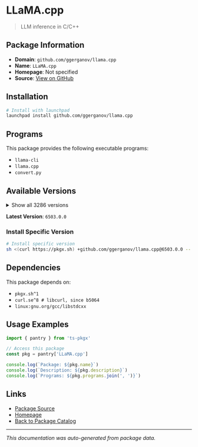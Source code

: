 # LLaMA.cpp

> LLM inference in C/C++

## Package Information

- **Domain**: `github.com/ggerganov/llama.cpp`
- **Name**: `LLaMA.cpp`
- **Homepage**: Not specified
- **Source**: [View on GitHub](https://github.com/pkgxdev/pantry/tree/main/projects/github.com/ggerganov/llama.cpp/package.yml)

## Installation

```bash
# Install with launchpad
launchpad install github.com/ggerganov/llama.cpp
```

## Programs

This package provides the following executable programs:

- `llama-cli`
- `llama.cpp`
- `convert.py`

## Available Versions

<details>
<summary>Show all 3286 versions</summary>

- `6503.0.0`, `6502.0.0`, `6501.0.0`, `6500.0.0`, `6499.0.0`
- `6498.0.0`, `6497.0.0`, `6496.0.0`, `6494.0.0`, `6493.0.0`
- `6492.0.0`, `6491.0.0`, `6490.0.0`, `6488.0.0`, `6484.0.0`
- `6483.0.0`, `6482.0.0`, `6480.0.0`, `6479.0.0`, `6478.0.0`
- `6477.0.0`, `6476.0.0`, `6475.0.0`, `6474.0.0`, `6473.0.0`
- `6471.0.0`, `6470.0.0`, `6469.0.0`, `6451.0.0`, `6447.0.0`
- `6445.0.0`, `6444.0.0`, `6443.0.0`, `6442.0.0`, `6441.0.0`
- `6440.0.0`, `6436.0.0`, `6435.0.0`, `6434.0.0`, `6432.0.0`
- `6431.0.0`, `6430.0.0`, `6429.0.0`, `6428.0.0`, `6427.0.0`
- `6424.0.0`, `6423.0.0`, `6421.0.0`, `6419.0.0`, `6418.0.0`
- `6416.0.0`, `6415.0.0`, `6414.0.0`, `6412.0.0`, `6409.0.0`
- `6408.0.0`, `6407.0.0`, `6406.0.0`, `6405.0.0`, `6404.0.0`
- `6403.0.0`, `6402.0.0`, `6401.0.0`, `6399.0.0`, `6397.0.0`
- `6396.0.0`, `6394.0.0`, `6393.0.0`, `6392.0.0`, `6391.0.0`
- `6390.0.0`, `6389.0.0`, `6387.0.0`, `6386.0.0`, `6384.0.0`
- `6383.0.0`, `6382.0.0`, `6381.0.0`, `6380.0.0`, `6379.0.0`
- `6377.0.0`, `6376.0.0`, `6374.0.0`, `6373.0.0`, `6372.0.0`
- `6371.0.0`, `6370.0.0`, `6368.0.0`, `6367.0.0`, `6365.0.0`
- `6364.0.0`, `6362.0.0`, `6361.0.0`, `6360.0.0`, `6358.0.0`
- `6357.0.0`, `6356.0.0`, `6355.0.0`, `6354.0.0`, `6353.0.0`
- `6352.0.0`, `6351.0.0`, `6350.0.0`, `6349.0.0`, `6348.0.0`
- `6347.0.0`, `6346.0.0`, `6344.0.0`, `6343.0.0`, `6341.0.0`
- `6340.0.0`, `6337.0.0`, `6335.0.0`, `6334.0.0`, `6332.0.0`
- `6331.0.0`, `6330.0.0`, `6329.0.0`, `6328.0.0`, `6327.0.0`
- `6325.0.0`, `6324.0.0`, `6323.0.0`, `6322.0.0`, `6318.0.0`
- `6317.0.0`, `6316.0.0`, `6315.0.0`, `6314.0.0`, `6313.0.0`
- `6312.0.0`, `6311.0.0`, `6310.0.0`, `6309.0.0`, `6307.0.0`
- `6305.0.0`, `6303.0.0`, `6301.0.0`, `6300.0.0`, `6299.0.0`
- `6298.0.0`, `6297.0.0`, `6295.0.0`, `6294.0.0`, `6293.0.0`
- `6292.0.0`, `6291.0.0`, `6290.0.0`, `6289.0.0`, `6287.0.0`
- `6286.0.0`, `6285.0.0`, `6284.0.0`, `6283.0.0`, `6282.0.0`
- `6280.0.0`, `6279.0.0`, `6278.0.0`, `6277.0.0`, `6276.0.0`
- `6275.0.0`, `6274.0.0`, `6273.0.0`, `6272.0.0`, `6271.0.0`
- `6269.0.0`, `6267.0.0`, `6265.0.0`, `6264.0.0`, `6262.0.0`
- `6261.0.0`, `6258.0.0`, `6257.0.0`, `6255.0.0`, `6254.0.0`
- `6251.0.0`, `6250.0.0`, `6249.0.0`, `6248.0.0`, `6247.0.0`
- `6246.0.0`, `6245.0.0`, `6244.0.0`, `6243.0.0`, `6242.0.0`
- `6241.0.0`, `6240.0.0`, `6239.0.0`, `6238.0.0`, `6237.0.0`
- `6236.0.0`, `6235.0.0`, `6229.0.0`, `6228.0.0`, `6225.0.0`
- `6218.0.0`, `6215.0.0`, `6214.0.0`, `6213.0.0`, `6210.0.0`
- `6209.0.0`, `6208.0.0`, `6207.0.0`, `6205.0.0`, `6204.0.0`
- `6202.0.0`, `6201.0.0`, `6199.0.0`, `6195.0.0`, `6193.0.0`
- `6191.0.0`, `6190.0.0`, `6189.0.0`, `6188.0.0`, `6187.0.0`
- `6185.0.0`, `6184.0.0`, `6183.0.0`, `6182.0.0`, `6181.0.0`
- `6180.0.0`, `6179.0.0`, `6178.0.0`, `6177.0.0`, `6176.0.0`
- `6175.0.0`, `6174.0.0`, `6173.0.0`, `6153.0.0`, `6152.0.0`
- `6150.0.0`, `6149.0.0`, `6148.0.0`, `6144.0.0`, `6143.0.0`
- `6141.0.0`, `6140.0.0`, `6139.0.0`, `6138.0.0`, `6137.0.0`
- `6136.0.0`, `6135.0.0`, `6134.0.0`, `6132.0.0`, `6131.0.0`
- `6129.0.0`, `6128.0.0`, `6124.0.0`, `6123.0.0`, `6122.0.0`
- `6121.0.0`, `6119.0.0`, `6118.0.0`, `6117.0.0`, `6116.0.0`
- `6115.0.0`, `6114.0.0`, `6113.0.0`, `6111.0.0`, `6109.0.0`
- `6106.0.0`, `6105.0.0`, `6104.0.0`, `6103.0.0`, `6102.0.0`
- `6101.0.0`, `6100.0.0`, `6099.0.0`, `6098.0.0`, `6097.0.0`
- `6096.0.0`, `6095.0.0`, `6093.0.0`, `6092.0.0`, `6090.0.0`
- `6089.0.0`, `6088.0.0`, `6087.0.0`, `6085.0.0`, `6084.0.0`
- `6083.0.0`, `6082.0.0`, `6081.0.0`, `6080.0.0`, `6079.0.0`
- `6078.0.0`, `6076.0.0`, `6075.0.0`, `6074.0.0`, `6073.0.0`
- `6070.0.0`, `6067.0.0`, `6066.0.0`, `6065.0.0`, `6064.0.0`
- `6063.0.0`, `6062.0.0`, `6061.0.0`, `6060.0.0`, `6059.0.0`
- `6058.0.0`, `6057.0.0`, `6056.0.0`, `6055.0.0`, `6054.0.0`
- `6052.0.0`, `6051.0.0`, `6050.0.0`, `6049.0.0`, `6048.0.0`
- `6047.0.0`, `6045.0.0`, `6044.0.0`, `6043.0.0`, `6042.0.0`
- `6041.0.0`, `6040.0.0`, `6039.0.0`, `6038.0.0`, `6037.0.0`
- `6036.0.0`, `6035.0.0`, `6032.0.0`, `6031.0.0`, `6030.0.0`
- `6029.0.0`, `6027.0.0`, `6026.0.0`, `6025.0.0`, `6024.0.0`
- `6023.0.0`, `6022.0.0`, `6020.0.0`, `6018.0.0`, `6017.0.0`
- `6016.0.0`, `6015.0.0`, `6014.0.0`, `6013.0.0`, `6012.0.0`
- `6011.0.0`, `6002.0.0`, `6001.0.0`, `6000.0.0`, `5999.0.0`
- `5998.0.0`, `5997.0.0`, `5996.0.0`, `5995.0.0`, `5994.0.0`
- `5993.0.0`, `5992.0.0`, `5990.0.0`, `5989.0.0`, `5988.0.0`
- `5987.0.0`, `5986.0.0`, `5985.0.0`, `5984.0.0`, `5981.0.0`
- `5980.0.0`, `5979.0.0`, `5978.0.0`, `5976.0.0`, `5975.0.0`
- `5973.0.0`, `5972.0.0`, `5970.0.0`, `5968.0.0`, `5967.0.0`
- `5966.0.0`, `5965.0.0`, `5963.0.0`, `5962.0.0`, `5961.0.0`
- `5960.0.0`, `5959.0.0`, `5958.0.0`, `5957.0.0`, `5956.0.0`
- `5954.0.0`, `5953.0.0`, `5952.0.0`, `5950.0.0`, `5949.0.0`
- `5943.0.0`, `5942.0.0`, `5941.0.0`, `5940.0.0`, `5937.0.0`
- `5936.0.0`, `5935.0.0`, `5934.0.0`, `5933.0.0`, `5932.0.0`
- `5930.0.0`, `5929.0.0`, `5928.0.0`, `5927.0.0`, `5924.0.0`
- `5923.0.0`, `5922.0.0`, `5921.0.0`, `5920.0.0`, `5919.0.0`
- `5916.0.0`, `5914.0.0`, `5913.0.0`, `5912.0.0`, `5911.0.0`
- `5910.0.0`, `5909.0.0`, `5908.0.0`, `5904.0.0`, `5902.0.0`
- `5901.0.0`, `5900.0.0`, `5899.0.0`, `5898.0.0`, `5897.0.0`
- `5896.0.0`, `5895.0.0`, `5894.0.0`, `5893.0.0`, `5892.0.0`
- `5891.0.0`, `5890.0.0`, `5889.0.0`, `5888.0.0`, `5887.0.0`
- `5886.0.0`, `5884.0.0`, `5882.0.0`, `5880.0.0`, `5876.0.0`
- `5875.0.0`, `5874.0.0`, `5873.0.0`, `5872.0.0`, `5870.0.0`
- `5869.0.0`, `5868.0.0`, `5867.0.0`, `5866.0.0`, `5865.0.0`
- `5864.0.0`, `5863.0.0`, `5862.0.0`, `5861.0.0`, `5860.0.0`
- `5859.0.0`, `5858.0.0`, `5857.0.0`, `5856.0.0`, `5855.0.0`
- `5854.0.0`, `5853.0.0`, `5852.0.0`, `5851.0.0`, `5849.0.0`
- `5848.0.0`, `5847.0.0`, `5846.0.0`, `5845.0.0`, `5844.0.0`
- `5843.0.0`, `5841.0.0`, `5840.0.0`, `5839.0.0`, `5838.0.0`
- `5837.0.0`, `5836.0.0`, `5835.0.0`, `5834.0.0`, `5833.0.0`
- `5832.0.0`, `5831.0.0`, `5830.0.0`, `5829.0.0`, `5828.0.0`
- `5827.0.0`, `5826.0.0`, `5825.0.0`, `5824.0.0`, `5823.0.0`
- `5822.0.0`, `5821.0.0`, `5820.0.0`, `5819.0.0`, `5817.0.0`
- `5816.0.0`, `5815.0.0`, `5814.0.0`, `5812.0.0`, `5811.0.0`
- `5809.0.0`, `5808.0.0`, `5804.0.0`, `5803.0.0`, `5802.0.0`
- `5801.0.0`, `5798.0.0`, `5797.0.0`, `5795.0.0`, `5794.0.0`
- `5793.0.0`, `5792.0.0`, `5788.0.0`, `5787.0.0`, `5785.0.0`
- `5784.0.0`, `5783.0.0`, `5782.0.0`, `5780.0.0`, `5778.0.0`
- `5777.0.0`, `5775.0.0`, `5774.0.0`, `5773.0.0`, `5772.0.0`
- `5771.0.0`, `5770.0.0`, `5769.0.0`, `5760.0.0`, `5759.0.0`
- `5757.0.0`, `5756.0.0`, `5755.0.0`, `5754.0.0`, `5753.0.0`
- `5752.0.0`, `5751.0.0`, `5749.0.0`, `5747.0.0`, `5745.0.0`
- `5744.0.0`, `5743.0.0`, `5742.0.0`, `5740.0.0`, `5738.0.0`
- `5737.0.0`, `5736.0.0`, `5735.0.0`, `5734.0.0`, `5733.0.0`
- `5731.0.0`, `5729.0.0`, `5728.0.0`, `5726.0.0`, `5723.0.0`
- `5722.0.0`, `5721.0.0`, `5720.0.0`, `5719.0.0`, `5718.0.0`
- `5717.0.0`, `5716.0.0`, `5715.0.0`, `5714.0.0`, `5713.0.0`
- `5712.0.0`, `5711.0.0`, `5709.0.0`, `5708.0.0`, `5707.0.0`
- `5706.0.0`, `5704.0.0`, `5703.0.0`, `5702.0.0`, `5701.0.0`
- `5699.0.0`, `5698.0.0`, `5697.0.0`, `5696.0.0`, `5695.0.0`
- `5693.0.0`, `5689.0.0`, `5688.0.0`, `5687.0.0`, `5686.0.0`
- `5685.0.0`, `5684.0.0`, `5683.0.0`, `5682.0.0`, `5681.0.0`
- `5679.0.0`, `5676.0.0`, `5675.0.0`, `5674.0.0`, `5673.0.0`
- `5672.0.0`, `5671.0.0`, `5670.0.0`, `5669.0.0`, `5668.0.0`
- `5667.0.0`, `5666.0.0`, `5664.0.0`, `5662.0.0`, `5659.0.0`
- `5657.0.0`, `5655.0.0`, `5654.0.0`, `5653.0.0`, `5652.0.0`
- `5651.0.0`, `5650.0.0`, `5649.0.0`, `5648.0.0`, `5646.0.0`
- `5645.0.0`, `5644.0.0`, `5642.0.0`, `5641.0.0`, `5640.0.0`
- `5639.0.0`, `5638.0.0`, `5637.0.0`, `5636.0.0`, `5634.0.0`
- `5633.0.0`, `5632.0.0`, `5631.0.0`, `5630.0.0`, `5629.0.0`
- `5627.0.0`, `5625.0.0`, `5624.0.0`, `5622.0.0`, `5621.0.0`
- `5620.0.0`, `5618.0.0`, `5617.0.0`, `5615.0.0`, `5614.0.0`
- `5613.0.0`, `5612.0.0`, `5610.0.0`, `5609.0.0`, `5608.0.0`
- `5606.0.0`, `5604.0.0`, `5603.0.0`, `5602.0.0`, `5601.0.0`
- `5600.0.0`, `5598.0.0`, `5596.0.0`, `5595.0.0`, `5593.0.0`
- `5592.0.0`, `5591.0.0`, `5590.0.0`, `5589.0.0`, `5588.0.0`
- `5587.0.0`, `5586.0.0`, `5585.0.0`, `5584.0.0`, `5581.0.0`
- `5580.0.0`, `5578.0.0`, `5577.0.0`, `5576.0.0`, `5575.0.0`
- `5574.0.0`, `5573.0.0`, `5572.0.0`, `5571.0.0`, `5569.0.0`
- `5568.0.0`, `5560.0.0`, `5559.0.0`, `5558.0.0`, `5556.0.0`
- `5555.0.0`, `5554.0.0`, `5552.0.0`, `5551.0.0`, `5548.0.0`
- `5547.0.0`, `5546.0.0`, `5545.0.0`, `5544.0.0`, `5543.0.0`
- `5541.0.0`, `5540.0.0`, `5539.0.0`, `5538.0.0`, `5537.0.0`
- `5535.0.0`, `5534.0.0`, `5533.0.0`, `5532.0.0`, `5530.0.0`
- `5529.0.0`, `5526.0.0`, `5524.0.0`, `5522.0.0`, `5519.0.0`
- `5517.0.0`, `5516.0.0`, `5515.0.0`, `5514.0.0`, `5513.0.0`
- `5512.0.0`, `5510.0.0`, `5509.0.0`, `5508.0.0`, `5506.0.0`
- `5505.0.0`, `5504.0.0`, `5503.0.0`, `5502.0.0`, `5501.0.0`
- `5499.0.0`, `5498.0.0`, `5497.0.0`, `5495.0.0`, `5494.0.0`
- `5493.0.0`, `5492.0.0`, `5490.0.0`, `5489.0.0`, `5488.0.0`
- `5486.0.0`, `5484.0.0`, `5483.0.0`, `5481.0.0`, `5480.0.0`
- `5479.0.0`, `5478.0.0`, `5477.0.0`, `5476.0.0`, `5475.0.0`
- `5474.0.0`, `5473.0.0`, `5472.0.0`, `5471.0.0`, `5468.0.0`
- `5466.0.0`, `5465.0.0`, `5464.0.0`, `5463.0.0`, `5462.0.0`
- `5461.0.0`, `5460.0.0`, `5459.0.0`, `5458.0.0`, `5456.0.0`
- `5454.0.0`, `5453.0.0`, `5452.0.0`, `5451.0.0`, `5450.0.0`
- `5449.0.0`, `5448.0.0`, `5446.0.0`, `5444.0.0`, `5443.0.0`
- `5442.0.0`, `5441.0.0`, `5440.0.0`, `5439.0.0`, `5438.0.0`
- `5437.0.0`, `5436.0.0`, `5435.0.0`, `5434.0.0`, `5432.0.0`
- `5431.0.0`, `5430.0.0`, `5429.0.0`, `5427.0.0`, `5426.0.0`
- `5425.0.0`, `5423.0.0`, `5422.0.0`, `5421.0.0`, `5417.0.0`
- `5415.0.0`, `5414.0.0`, `5412.0.0`, `5411.0.0`, `5410.0.0`
- `5409.0.0`, `5406.0.0`, `5405.0.0`, `5404.0.0`, `5402.0.0`
- `5401.0.0`, `5400.0.0`, `5395.0.0`, `5394.0.0`, `5392.0.0`
- `5391.0.0`, `5390.0.0`, `5388.0.0`, `5387.0.0`, `5385.0.0`
- `5384.0.0`, `5382.0.0`, `5381.0.0`, `5380.0.0`, `5379.0.0`
- `5378.0.0`, `5377.0.0`, `5372.0.0`, `5371.0.0`, `5370.0.0`
- `5368.0.0`, `5367.0.0`, `5366.0.0`, `5365.0.0`, `5363.0.0`
- `5361.0.0`, `5360.0.0`, `5359.0.0`, `5358.0.0`, `5357.0.0`
- `5356.0.0`, `5355.0.0`, `5354.0.0`, `5353.0.0`, `5352.0.0`
- `5351.0.0`, `5350.0.0`, `5349.0.0`, `5347.0.0`, `5346.0.0`
- `5345.0.0`, `5344.0.0`, `5342.0.0`, `5341.0.0`, `5340.0.0`
- `5338.0.0`, `5336.0.0`, `5335.0.0`, `5334.0.0`, `5333.0.0`
- `5332.0.0`, `5331.0.0`, `5330.0.0`, `5329.0.0`, `5328.0.0`
- `5327.0.0`, `5326.0.0`, `5325.0.0`, `5324.0.0`, `5323.0.0`
- `5322.0.0`, `5321.0.0`, `5320.0.0`, `5318.0.0`, `5317.0.0`
- `5313.0.0`, `5311.0.0`, `5310.0.0`, `5309.0.0`, `5308.0.0`
- `5306.0.0`, `5303.0.0`, `5302.0.0`, `5301.0.0`, `5300.0.0`
- `5299.0.0`, `5298.0.0`, `5297.0.0`, `5296.0.0`, `5295.0.0`
- `5293.0.0`, `5292.0.0`, `5289.0.0`, `5287.0.0`, `5286.0.0`
- `5284.0.0`, `5283.0.0`, `5281.0.0`, `5280.0.0`, `5279.0.0`
- `5278.0.0`, `5277.0.0`, `5276.0.0`, `5275.0.0`, `5274.0.0`
- `5273.0.0`, `5272.0.0`, `5271.0.0`, `5270.0.0`, `5269.0.0`
- `5267.0.0`, `5266.0.0`, `5265.0.0`, `5261.0.0`, `5260.0.0`
- `5259.0.0`, `5258.0.0`, `5257.0.0`, `5255.0.0`, `5254.0.0`
- `5253.0.0`, `5252.0.0`, `5250.0.0`, `5249.0.0`, `5248.0.0`
- `5246.0.0`, `5243.0.0`, `5242.0.0`, `5241.0.0`, `5239.0.0`
- `5237.0.0`, `5236.0.0`, `5235.0.0`, `5233.0.0`, `5232.0.0`
- `5231.0.0`, `5230.0.0`, `5228.0.0`, `5226.0.0`, `5225.0.0`
- `5223.0.0`, `5222.0.0`, `5221.0.0`, `5220.0.0`, `5219.0.0`
- `5218.0.0`, `5217.0.0`, `5216.0.0`, `5215.0.0`, `5214.0.0`
- `5213.0.0`, `5212.0.0`, `5211.0.0`, `5210.0.0`, `5209.0.0`
- `5208.0.0`, `5207.0.0`, `5205.0.0`, `5204.0.0`, `5202.0.0`
- `5201.0.0`, `5200.0.0`, `5199.0.0`, `5198.0.0`, `5197.0.0`
- `5196.0.0`, `5195.0.0`, `5194.0.0`, `5193.0.0`, `5192.0.0`
- `5191.0.0`, `5190.0.0`, `5189.0.0`, `5188.0.0`, `5187.0.0`
- `5186.0.0`, `5185.0.0`, `5184.0.0`, `5181.0.0`, `5180.0.0`
- `5178.0.0`, `5177.0.0`, `5176.0.0`, `5175.0.0`, `5174.0.0`
- `5173.0.0`, `5171.0.0`, `5170.0.0`, `5169.0.0`, `5166.0.0`
- `5165.0.0`, `5164.0.0`, `5163.0.0`, `5162.0.0`, `5161.0.0`
- `5160.0.0`, `5159.0.0`, `5158.0.0`, `5156.0.0`, `5155.0.0`
- `5153.0.0`, `5152.0.0`, `5151.0.0`, `5150.0.0`, `5149.0.0`
- `5148.0.0`, `5147.0.0`, `5146.0.0`, `5145.0.0`, `5144.0.0`
- `5143.0.0`, `5142.0.0`, `5141.0.0`, `5140.0.0`, `5138.0.0`
- `5137.0.0`, `5136.0.0`, `5135.0.0`, `5134.0.0`, `5133.0.0`
- `5132.0.0`, `5131.0.0`, `5129.0.0`, `5127.0.0`, `5126.0.0`
- `5125.0.0`, `5124.0.0`, `5123.0.0`, `5122.0.0`, `5121.0.0`
- `5120.0.0`, `5119.0.0`, `5118.0.0`, `5117.0.0`, `5116.0.0`
- `5115.0.0`, `5114.0.0`, `5113.0.0`, `5108.0.0`, `5107.0.0`
- `5106.0.0`, `5099.0.0`, `5097.0.0`, `5096.0.0`, `5094.0.0`
- `5093.0.0`, `5092.0.0`, `5089.0.0`, `5086.0.0`, `5085.0.0`
- `5084.0.0`, `5083.0.0`, `5082.0.0`, `5081.0.0`, `5080.0.0`
- `5079.0.0`, `5078.0.0`, `5076.0.0`, `5074.0.0`, `5073.0.0`
- `5072.0.0`, `5071.0.0`, `5066.0.0`, `5064.0.0`, `5062.0.0`
- `5061.0.0`, `5060.0.0`, `5059.0.0`, `5058.0.0`, `5057.0.0`
- `5056.0.0`, `5055.0.0`, `5054.0.0`, `5053.0.0`, `5052.0.0`
- `5050.0.0`, `5049.0.0`, `5046.0.0`, `5045.0.0`, `5043.0.0`
- `5041.0.0`, `5039.0.0`, `5038.0.0`, `5037.0.0`, `5036.0.0`
- `5035.0.0`, `5034.0.0`, `5033.0.0`, `5032.0.0`, `5031.0.0`
- `5030.0.0`, `5029.0.0`, `5028.0.0`, `5026.0.0`, `5025.0.0`
- `5022.0.0`, `5021.0.0`, `5019.0.0`, `5018.0.0`, `5017.0.0`
- `5016.0.0`, `5015.0.0`, `5013.0.0`, `5012.0.0`, `5010.0.0`
- `5009.0.0`, `5006.0.0`, `5005.0.0`, `5004.0.0`, `5003.0.0`
- `5002.0.0`, `5001.0.0`, `4999.0.0`, `4998.0.0`, `4997.0.0`
- `4992.0.0`, `4991.0.0`, `4990.0.0`, `4988.0.0`, `4987.0.0`
- `4986.0.0`, `4985.0.0`, `4984.0.0`, `4982.0.0`, `4981.0.0`
- `4980.0.0`, `4978.0.0`, `4977.0.0`, `4976.0.0`, `4974.0.0`
- `4972.0.0`, `4970.0.0`, `4969.0.0`, `4967.0.0`, `4966.0.0`
- `4964.0.0`, `4963.0.0`, `4961.0.0`, `4958.0.0`, `4957.0.0`
- `4956.0.0`, `4953.0.0`, `4951.0.0`, `4948.0.0`, `4947.0.0`
- `4945.0.0`, `4944.0.0`, `4942.0.0`, `4940.0.0`, `4939.0.0`
- `4938.0.0`, `4937.0.0`, `4936.0.0`, `4935.0.0`, `4934.0.0`
- `4933.0.0`, `4932.0.0`, `4930.0.0`, `4929.0.0`, `4927.0.0`
- `4926.0.0`, `4925.0.0`, `4924.0.0`, `4923.0.0`, `4921.0.0`
- `4920.0.0`, `4919.0.0`, `4916.0.0`, `4915.0.0`, `4914.0.0`
- `4913.0.0`, `4912.0.0`, `4911.0.0`, `4910.0.0`, `4909.0.0`
- `4908.0.0`, `4907.0.0`, `4905.0.0`, `4903.0.0`, `4902.0.0`
- `4901.0.0`, `4900.0.0`, `4899.0.0`, `4898.0.0`, `4897.0.0`
- `4896.0.0`, `4895.0.0`, `4893.0.0`, `4892.0.0`, `4891.0.0`
- `4889.0.0`, `4888.0.0`, `4886.0.0`, `4885.0.0`, `4884.0.0`
- `4882.0.0`, `4880.0.0`, `4879.0.0`, `4877.0.0`, `4876.0.0`
- `4875.0.0`, `4874.0.0`, `4873.0.0`, `4872.0.0`, `4871.0.0`
- `4870.0.0`, `4869.0.0`, `4868.0.0`, `4867.0.0`, `4865.0.0`
- `4864.0.0`, `4863.0.0`, `4861.0.0`, `4860.0.0`, `4859.0.0`
- `4856.0.0`, `4855.0.0`, `4854.0.0`, `4853.0.0`, `4851.0.0`
- `4849.0.0`, `4848.0.0`, `4847.0.0`, `4846.0.0`, `4837.0.0`
- `4836.0.0`, `4835.0.0`, `4834.0.0`, `4833.0.0`, `4832.0.0`
- `4831.0.0`, `4830.0.0`, `4829.0.0`, `4827.0.0`, `4826.0.0`
- `4824.0.0`, `4823.0.0`, `4821.0.0`, `4820.0.0`, `4819.0.0`
- `4818.0.0`, `4806.0.0`, `4805.0.0`, `4804.0.0`, `4803.0.0`
- `4801.0.0`, `4800.0.0`, `4799.0.0`, `4798.0.0`, `4797.0.0`
- `4796.0.0`, `4793.0.0`, `4792.0.0`, `4790.0.0`, `4789.0.0`
- `4788.0.0`, `4786.0.0`, `4785.0.0`, `4784.0.0`, `4783.0.0`
- `4778.0.0`, `4777.0.0`, `4776.0.0`, `4775.0.0`, `4774.0.0`
- `4773.0.0`, `4771.0.0`, `4770.0.0`, `4769.0.0`, `4768.0.0`
- `4767.0.0`, `4765.0.0`, `4764.0.0`, `4763.0.0`, `4762.0.0`
- `4761.0.0`, `4760.0.0`, `4759.0.0`, `4756.0.0`, `4755.0.0`
- `4754.0.0`, `4753.0.0`, `4751.0.0`, `4749.0.0`, `4747.0.0`
- `4746.0.0`, `4745.0.0`, `4743.0.0`, `4742.0.0`, `4739.0.0`
- `4738.0.0`, `4735.0.0`, `4734.0.0`, `4733.0.0`, `4732.0.0`
- `4731.0.0`, `4730.0.0`, `4728.0.0`, `4727.0.0`, `4724.0.0`
- `4722.0.0`, `4721.0.0`, `4720.0.0`, `4719.0.0`, `4718.0.0`
- `4717.0.0`, `4716.0.0`, `4714.0.0`, `4713.0.0`, `4712.0.0`
- `4710.0.0`, `4708.0.0`, `4707.0.0`, `4706.0.0`, `4705.0.0`
- `4704.0.0`, `4702.0.0`, `4699.0.0`, `4698.0.0`, `4696.0.0`
- `4695.0.0`, `4694.0.0`, `4692.0.0`, `4689.0.0`, `4688.0.0`
- `4686.0.0`, `4683.0.0`, `4682.0.0`, `4681.0.0`, `4679.0.0`
- `4678.0.0`, `4677.0.0`, `4676.0.0`, `4675.0.0`, `4671.0.0`
- `4667.0.0`, `4666.0.0`, `4663.0.0`, `4662.0.0`, `4661.0.0`
- `4660.0.0`, `4659.0.0`, `4658.0.0`, `4657.0.0`, `4651.0.0`
- `4649.0.0`, `4648.0.0`, `4647.0.0`, `4646.0.0`, `4644.0.0`
- `4643.0.0`, `4642.0.0`, `4641.0.0`, `4640.0.0`, `4639.0.0`
- `4637.0.0`, `4636.0.0`, `4634.0.0`, `4633.0.0`, `4631.0.0`
- `4628.0.0`, `4623.0.0`, `4621.0.0`, `4620.0.0`, `4619.0.0`
- `4618.0.0`, `4617.0.0`, `4616.0.0`, `4615.0.0`, `4614.0.0`
- `4613.0.0`, `4611.0.0`, `4610.0.0`, `4609.0.0`, `4608.0.0`
- `4607.0.0`, `4606.0.0`, `4605.0.0`, `4604.0.0`, `4603.0.0`
- `4601.0.0`, `4600.0.0`, `4599.0.0`, `4598.0.0`, `4595.0.0`
- `4594.0.0`, `4589.0.0`, `4588.0.0`, `4586.0.0`, `4585.0.0`
- `4583.0.0`, `4581.0.0`, `4580.0.0`, `4576.0.0`, `4575.0.0`
- `4574.0.0`, `4572.0.0`, `4570.0.0`, `4569.0.0`, `4568.0.0`
- `4567.0.0`, `4566.0.0`, `4565.0.0`, `4564.0.0`, `4562.0.0`
- `4560.0.0`, `4559.0.0`, `4557.0.0`, `4552.0.0`, `4550.0.0`
- `4549.0.0`, `4548.0.0`, `4547.0.0`, `4546.0.0`, `4545.0.0`
- `4543.0.0`, `4542.0.0`, `4539.0.0`, `4538.0.0`, `4537.0.0`
- `4536.0.0`, `4535.0.0`, `4534.0.0`, `4533.0.0`, `4532.0.0`
- `4529.0.0`, `4528.0.0`, `4527.0.0`, `4526.0.0`, `4525.0.0`
- `4524.0.0`, `4523.0.0`, `4522.0.0`, `4521.0.0`, `4520.0.0`
- `4519.0.0`, `4518.0.0`, `4516.0.0`, `4514.0.0`, `4513.0.0`
- `4512.0.0`, `4510.0.0`, `4509.0.0`, `4508.0.0`, `4506.0.0`
- `4504.0.0`, `4503.0.0`, `4502.0.0`, `4501.0.0`, `4500.0.0`
- `4499.0.0`, `4497.0.0`, `4493.0.0`, `4491.0.0`, `4488.0.0`
- `4487.0.0`, `4485.0.0`, `4481.0.0`, `4475.0.0`, `4474.0.0`
- `4468.0.0`, `4467.0.0`, `4466.0.0`, `4465.0.0`, `4464.0.0`
- `4458.0.0`, `4457.0.0`, `4456.0.0`, `4453.0.0`, `4451.0.0`
- `4450.0.0`, `4447.0.0`, `4446.0.0`, `4445.0.0`, `4443.0.0`
- `4440.0.0`, `4439.0.0`, `4438.0.0`, `4437.0.0`, `4435.0.0`
- `4434.0.0`, `4433.0.0`, `4432.0.0`, `4431.0.0`, `4430.0.0`
- `4428.0.0`, `4426.0.0`, `4425.0.0`, `4424.0.0`, `4423.0.0`
- `4422.0.0`, `4421.0.0`, `4420.0.0`, `4419.0.0`, `4418.0.0`
- `4416.0.0`, `4415.0.0`, `4414.0.0`, `4411.0.0`, `4409.0.0`
- `4406.0.0`, `4404.0.0`, `4403.0.0`, `4402.0.0`, `4400.0.0`
- `4399.0.0`, `4398.0.0`, `4397.0.0`, `4396.0.0`, `4394.0.0`
- `4393.0.0`, `4392.0.0`, `4391.0.0`, `4390.0.0`, `4389.0.0`
- `4388.0.0`, `4387.0.0`, `4386.0.0`, `4385.0.0`, `4384.0.0`
- `4383.0.0`, `4382.0.0`, `4381.0.0`, `4380.0.0`, `4379.0.0`
- `4378.0.0`, `4376.0.0`, `4375.0.0`, `4372.0.0`, `4371.0.0`
- `4369.0.0`, `4368.0.0`, `4367.0.0`, `4366.0.0`, `4365.0.0`
- `4363.0.0`, `4362.0.0`, `4361.0.0`, `4360.0.0`, `4359.0.0`
- `4358.0.0`, `4357.0.0`, `4354.0.0`, `4353.0.0`, `4351.0.0`
- `4350.0.0`, `4349.0.0`, `4348.0.0`, `4343.0.0`, `4342.0.0`
- `4341.0.0`, `4338.0.0`, `4337.0.0`, `4333.0.0`, `4331.0.0`
- `4329.0.0`, `4327.0.0`, `4326.0.0`, `4325.0.0`, `4324.0.0`
- `4321.0.0`, `4320.0.0`, `4319.0.0`, `4318.0.0`, `4317.0.0`
- `4315.0.0`, `4314.0.0`, `4312.0.0`, `4311.0.0`, `4304.0.0`
- `4302.0.0`, `4301.0.0`, `4300.0.0`, `4299.0.0`, `4298.0.0`
- `4297.0.0`, `4296.0.0`, `4295.0.0`, `4293.0.0`, `4292.0.0`
- `4291.0.0`, `4290.0.0`, `4288.0.0`, `4287.0.0`, `4285.0.0`
- `4284.0.0`, `4283.0.0`, `4282.0.0`, `4281.0.0`, `4280.0.0`
- `4279.0.0`, `4276.0.0`, `4273.0.0`, `4272.0.0`, `4271.0.0`
- `4267.0.0`, `4266.0.0`, `4265.0.0`, `4262.0.0`, `4261.0.0`
- `4260.0.0`, `4258.0.0`, `4256.0.0`, `4255.0.0`, `4254.0.0`
- `4253.0.0`, `4248.0.0`, `4246.0.0`, `4243.0.0`, `4242.0.0`
- `4240.0.0`, `4239.0.0`, `4234.0.0`, `4233.0.0`, `4231.0.0`
- `4230.0.0`, `4227.0.0`, `4226.0.0`, `4224.0.0`, `4222.0.0`
- `4221.0.0`, `4220.0.0`, `4219.0.0`, `4218.0.0`, `4217.0.0`
- `4216.0.0`, `4215.0.0`, `4214.0.0`, `4212.0.0`, `4210.0.0`
- `4209.0.0`, `4208.0.0`, `4206.0.0`, `4204.0.0`, `4203.0.0`
- `4202.0.0`, `4201.0.0`, `4200.0.0`, `4195.0.0`, `4191.0.0`
- `4179.0.0`, `4178.0.0`, `4177.0.0`, `4176.0.0`, `4175.0.0`
- `4174.0.0`, `4173.0.0`, `4171.0.0`, `4170.0.0`, `4169.0.0`
- `4168.0.0`, `4167.0.0`, `4164.0.0`, `4163.0.0`, `4162.0.0`
- `4161.0.0`, `4160.0.0`, `4157.0.0`, `4154.0.0`, `4153.0.0`
- `4151.0.0`, `4150.0.0`, `4149.0.0`, `4148.0.0`, `4143.0.0`
- `4142.0.0`, `4141.0.0`, `4139.0.0`, `4138.0.0`, `4137.0.0`
- `4134.0.0`, `4133.0.0`, `4132.0.0`, `4131.0.0`, `4130.0.0`
- `4129.0.0`, `4128.0.0`, `4127.0.0`, `4126.0.0`, `4122.0.0`
- `4120.0.0`, `4118.0.0`, `4115.0.0`, `4114.0.0`, `4113.0.0`
- `4112.0.0`, `4111.0.0`, `4103.0.0`, `4102.0.0`, `4100.0.0`
- `4098.0.0`, `4095.0.0`, `4094.0.0`, `4092.0.0`, `4091.0.0`
- `4088.0.0`, `4087.0.0`, `4082.0.0`, `4081.0.0`, `4080.0.0`
- `4079.0.0`, `4078.0.0`, `4077.0.0`, `4076.0.0`, `4075.0.0`
- `4071.0.0`, `4069.0.0`, `4068.0.0`, `4067.0.0`, `4066.0.0`
- `4065.0.0`, `4062.0.0`, `4056.0.0`, `4055.0.0`, `4053.0.0`
- `4052.0.0`, `4050.0.0`, `4048.0.0`, `4044.0.0`, `4042.0.0`
- `4041.0.0`, `4040.0.0`, `4038.0.0`, `4037.0.0`, `4036.0.0`
- `4034.0.0`, `4033.0.0`, `4032.0.0`, `4027.0.0`, `4026.0.0`
- `4025.0.0`, `4024.0.0`, `4023.0.0`, `4020.0.0`, `4019.0.0`
- `4016.0.0`, `4015.0.0`, `4014.0.0`, `4013.0.0`, `4011.0.0`
- `4010.0.0`, `4009.0.0`, `4007.0.0`, `4006.0.0`, `4005.0.0`
- `4003.0.0`, `4002.0.0`, `4001.0.0`, `4000.0.0`, `3999.0.0`
- `3998.0.0`, `3997.0.0`, `3996.0.0`, `3995.0.0`, `3994.0.0`
- `3991.0.0`, `3990.0.0`, `3989.0.0`, `3988.0.0`, `3987.0.0`
- `3985.0.0`, `3984.0.0`, `3983.0.0`, `3982.0.0`, `3978.0.0`
- `3977.0.0`, `3975.0.0`, `3974.0.0`, `3972.0.0`, `3971.0.0`
- `3970.0.0`, `3967.0.0`, `3964.0.0`, `3962.0.0`, `3961.0.0`
- `3960.0.0`, `3958.0.0`, `3957.0.0`, `3952.0.0`, `3950.0.0`
- `3949.0.0`, `3948.0.0`, `3946.0.0`, `3943.0.0`, `3942.0.0`
- `3941.0.0`, `3940.0.0`, `3939.0.0`, `3938.0.0`, `3936.0.0`
- `3935.0.0`, `3933.0.0`, `3932.0.0`, `3931.0.0`, `3930.0.0`
- `3927.0.0`, `3926.0.0`, `3925.0.0`, `3923.0.0`, `3922.0.0`
- `3921.0.0`, `3920.0.0`, `3917.0.0`, `3916.0.0`, `3914.0.0`
- `3912.0.0`, `3911.0.0`, `3909.0.0`, `3907.0.0`, `3906.0.0`
- `3905.0.0`, `3904.0.0`, `3903.0.0`, `3902.0.0`, `3901.0.0`
- `3899.0.0`, `3898.0.0`, `3896.0.0`, `3895.0.0`, `3892.0.0`
- `3889.0.0`, `3887.0.0`, `3886.0.0`, `3883.0.0`, `3880.0.0`
- `3878.0.0`, `3874.0.0`, `3873.0.0`, `3872.0.0`, `3870.0.0`
- `3869.0.0`, `3868.0.0`, `3867.0.0`, `3866.0.0`, `3865.0.0`
- `3864.0.0`, `3863.0.0`, `3861.0.0`, `3856.0.0`, `3855.0.0`
- `3853.0.0`, `3849.0.0`, `3848.0.0`, `3847.0.0`, `3841.0.0`
- `3837.0.0`, `3835.0.0`, `3834.0.0`, `3832.0.0`, `3831.0.0`
- `3829.0.0`, `3828.0.0`, `3827.0.0`, `3825.0.0`, `3824.0.0`
- `3823.0.0`, `3822.0.0`, `3821.0.0`, `3818.0.0`, `3817.0.0`
- `3816.0.0`, `3814.0.0`, `3813.0.0`, `3812.0.0`, `3811.0.0`
- `3808.0.0`, `3807.0.0`, `3806.0.0`, `3805.0.0`, `3804.0.0`
- `3803.0.0`, `3802.0.0`, `3801.0.0`, `3800.0.0`, `3799.0.0`
- `3798.0.0`, `3795.0.0`, `3790.0.0`, `3789.0.0`, `3788.0.0`
- `3787.0.0`, `3786.0.0`, `3785.0.0`, `3783.0.0`, `3782.0.0`
- `3781.0.0`, `3779.0.0`, `3778.0.0`, `3777.0.0`, `3775.0.0`
- `3774.0.0`, `3772.0.0`, `3771.0.0`, `3770.0.0`, `3767.0.0`
- `3766.0.0`, `3765.0.0`, `3764.0.0`, `3763.0.0`, `3761.0.0`
- `3760.0.0`, `3759.0.0`, `3756.0.0`, `3755.0.0`, `3754.0.0`
- `3753.0.0`, `3752.0.0`, `3751.0.0`, `3750.0.0`, `3749.0.0`
- `3747.0.0`, `3744.0.0`, `3743.0.0`, `3740.0.0`, `3737.0.0`
- `3735.0.0`, `3733.0.0`, `3731.0.0`, `3729.0.0`, `3728.0.0`
- `3727.0.0`, `3726.0.0`, `3725.0.0`, `3723.0.0`, `3721.0.0`
- `3720.0.0`, `3718.0.0`, `3717.0.0`, `3716.0.0`, `3715.0.0`
- `3714.0.0`, `3713.0.0`, `3711.0.0`, `3707.0.0`, `3706.0.0`
- `3705.0.0`, `3704.0.0`, `3703.0.0`, `3702.0.0`, `3701.0.0`
- `3700.0.0`, `3699.0.0`, `3688.0.0`, `3687.0.0`, `3686.0.0`
- `3685.0.0`, `3684.0.0`, `3683.0.0`, `3682.0.0`, `3681.0.0`
- `3680.0.0`, `3678.0.0`, `3677.0.0`, `3676.0.0`, `3675.0.0`
- `3674.0.0`, `3672.0.0`, `3671.0.0`, `3669.0.0`, `3668.0.0`
- `3667.0.0`, `3666.0.0`, `3664.0.0`, `3661.0.0`, `3658.0.0`
- `3656.0.0`, `3655.0.0`, `3654.0.0`, `3652.0.0`, `3651.0.0`
- `3649.0.0`, `3647.0.0`, `3645.0.0`, `3644.0.0`, `3643.0.0`
- `3639.0.0`, `3636.0.0`, `3635.0.0`, `3634.0.0`, `3633.0.0`
- `3632.0.0`, `3631.0.0`, `3630.0.0`, `3629.0.0`, `3625.0.0`
- `3623.0.0`, `3622.0.0`, `3621.0.0`, `3620.0.0`, `3617.0.0`
- `3616.0.0`, `3615.0.0`, `3614.0.0`, `3613.0.0`, `3612.0.0`
- `3611.0.0`, `3610.0.0`, `3609.0.0`, `3608.0.0`, `3607.0.0`
- `3606.0.0`, `3604.0.0`, `3603.0.0`, `3600.0.0`, `3599.0.0`
- `3598.0.0`, `3593.0.0`, `3592.0.0`, `3591.0.0`, `3590.0.0`
- `3589.0.0`, `3588.0.0`, `3587.0.0`, `3585.0.0`, `3584.0.0`
- `3583.0.0`, `3582.0.0`, `3581.0.0`, `3580.0.0`, `3578.0.0`
- `3577.0.0`, `3575.0.0`, `3574.0.0`, `3573.0.0`, `3571.0.0`
- `3567.0.0`, `3566.0.0`, `3565.0.0`, `3564.0.0`, `3563.0.0`
- `3561.0.0`, `3560.0.0`, `3559.0.0`, `3557.0.0`, `3556.0.0`
- `3551.0.0`, `3547.0.0`, `3543.0.0`, `3542.0.0`, `3541.0.0`
- `3540.0.0`, `3539.0.0`, `3538.0.0`, `3537.0.0`, `3536.0.0`
- `3534.0.0`, `3532.0.0`, `3531.0.0`, `3529.0.0`, `3528.0.0`
- `3527.0.0`, `3525.0.0`, `3524.0.0`, `3522.0.0`, `3520.0.0`
- `3519.0.0`, `3517.0.0`, `3516.0.0`, `3515.0.0`, `3512.0.0`
- `3510.0.0`, `3509.0.0`, `3508.0.0`, `3506.0.0`, `3505.0.0`
- `3504.0.0`, `3503.0.0`, `3502.0.0`, `3501.0.0`, `3500.0.0`
- `3499.0.0`, `3498.0.0`, `3497.0.0`, `3496.0.0`, `3495.0.0`
- `3490.0.0`, `3489.0.0`, `3488.0.0`, `3487.0.0`, `3486.0.0`
- `3485.0.0`, `3484.0.0`, `3483.0.0`, `3482.0.0`, `3479.0.0`
- `3472.0.0`, `3471.0.0`, `3470.0.0`, `3469.0.0`, `3468.0.0`
- `3467.0.0`, `3465.0.0`, `3464.0.0`, `3463.0.0`, `3462.0.0`
- `3461.0.0`, `3460.0.0`, `3459.0.0`, `3458.0.0`, `3456.0.0`
- `3452.0.0`, `3451.0.0`, `3450.0.0`, `3449.0.0`, `3447.0.0`
- `3445.0.0`, `3442.0.0`, `3441.0.0`, `3440.0.0`, `3438.0.0`
- `3437.0.0`, `3436.0.0`, `3434.0.0`, `3433.0.0`, `3428.0.0`
- `3427.0.0`, `3425.0.0`, `3423.0.0`, `3421.0.0`, `3419.0.0`
- `3418.0.0`, `3416.0.0`, `3412.0.0`, `3408.0.0`, `3407.0.0`
- `3406.0.0`, `3405.0.0`, `3403.0.0`, `3402.0.0`, `3400.0.0`
- `3398.0.0`, `3396.0.0`, `3394.0.0`, `3393.0.0`, `3392.0.0`
- `3389.0.0`, `3387.0.0`, `3386.0.0`, `3385.0.0`, `3384.0.0`
- `3383.0.0`, `3382.0.0`, `3381.0.0`, `3378.0.0`, `3376.0.0`
- `3375.0.0`, `3374.0.0`, `3373.0.0`, `3371.0.0`, `3370.0.0`
- `3369.0.0`, `3368.0.0`, `3367.0.0`, `3366.0.0`, `3365.0.0`
- `3363.0.0`, `3361.0.0`, `3358.0.0`, `3356.0.0`, `3355.0.0`
- `3354.0.0`, `3353.0.0`, `3347.0.0`, `3345.0.0`, `3342.0.0`
- `3341.0.0`, `3340.0.0`, `3334.0.0`, `3333.0.0`, `3332.0.0`
- `3328.0.0`, `3327.0.0`, `3325.0.0`, `3324.0.0`, `3322.0.0`
- `3317.0.0`, `3316.0.0`, `3315.0.0`, `3314.0.0`, `3311.0.0`
- `3309.0.0`, `3307.0.0`, `3306.0.0`, `3305.0.0`, `3304.0.0`
- `3303.0.0`, `3295.0.0`, `3294.0.0`, `3293.0.0`, `3292.0.0`
- `3291.0.0`, `3290.0.0`, `3289.0.0`, `3287.0.0`, `3286.0.0`
- `3285.0.0`, `3284.0.0`, `3283.0.0`, `3282.0.0`, `3280.0.0`
- `3279.0.0`, `3278.0.0`, `3276.0.0`, `3274.0.0`, `3273.0.0`
- `3269.0.0`, `3267.0.0`, `3266.0.0`, `3265.0.0`, `3264.0.0`
- `3263.0.0`, `3262.0.0`, `3261.0.0`, `3260.0.0`, `3259.0.0`
- `3258.0.0`, `3256.0.0`, `3254.0.0`, `3252.0.0`, `3250.0.0`
- `3249.0.0`, `3248.0.0`, `3246.0.0`, `3245.0.0`, `3243.0.0`
- `3242.0.0`, `3241.0.0`, `3240.0.0`, `3233.0.0`, `3232.0.0`
- `3231.0.0`, `3230.0.0`, `3229.0.0`, `3228.0.0`, `3227.0.0`
- `3226.0.0`, `3223.0.0`, `3222.0.0`, `3220.0.0`, `3219.0.0`
- `3218.0.0`, `3216.0.0`, `3212.0.0`, `3211.0.0`, `3209.0.0`
- `3208.0.0`, `3206.0.0`, `3205.0.0`, `3204.0.0`, `3202.0.0`
- `3201.0.0`, `3199.0.0`, `3197.0.0`, `3195.0.0`, `3194.0.0`
- `3193.0.0`, `3190.0.0`, `3189.0.0`, `3188.0.0`, `3187.0.0`
- `3186.0.0`, `3184.0.0`, `3183.0.0`, `3182.0.0`, `3181.0.0`
- `3180.0.0`, `3179.0.0`, `3178.0.0`, `3177.0.0`, `3175.0.0`
- `3166.0.0`, `3163.0.0`, `3162.0.0`, `3158.0.0`, `3156.0.0`
- `3154.0.0`, `3153.0.0`, `3152.0.0`, `3151.0.0`, `3150.0.0`
- `3149.0.0`, `3148.0.0`, `3147.0.0`, `3146.0.0`, `3145.0.0`
- `3143.0.0`, `3140.0.0`, `3139.0.0`, `3138.0.0`, `3135.0.0`
- `3134.0.0`, `3131.0.0`, `3130.0.0`, `3091.0.0`, `3089.0.0`
- `3088.0.0`, `3087.0.0`, `3086.0.0`, `3085.0.0`, `3083.0.0`
- `3082.0.0`, `3080.0.0`, `3079.0.0`, `3078.0.0`, `3077.0.0`
- `3076.0.0`, `3075.0.0`, `3074.0.0`, `3073.0.0`, `3072.0.0`
- `3071.0.0`, `3070.0.0`, `3067.0.0`, `3066.0.0`, `3065.0.0`
- `3063.0.0`, `3058.0.0`, `3056.0.0`, `3051.0.0`, `3046.0.0`
- `3045.0.0`, `3044.0.0`, `3042.0.0`, `3040.0.0`, `3039.0.0`
- `3038.0.0`, `3037.0.0`, `3036.0.0`, `3035.0.0`, `3033.0.0`
- `3030.0.0`, `3029.0.0`, `3028.0.0`, `3027.0.0`, `3026.0.0`
- `3025.0.0`, `3024.0.0`, `3023.0.0`, `3021.0.0`, `3019.0.0`
- `3018.0.0`, `3015.0.0`, `3014.0.0`, `3012.0.0`, `3011.0.0`
- `3010.0.0`, `3008.0.0`, `3007.0.0`, `3006.0.0`, `3003.0.0`
- `3001.0.0`, `2998.0.0`, `2996.0.0`, `2995.0.0`, `2994.0.0`
- `2993.0.0`, `2992.0.0`, `2989.0.0`, `2988.0.0`, `2985.0.0`
- `2984.0.0`, `2982.0.0`, `2981.0.0`, `2979.0.0`, `2978.0.0`
- `2976.0.0`, `2974.0.0`, `2973.0.0`, `2972.0.0`, `2970.0.0`
- `2969.0.0`, `2968.0.0`, `2967.0.0`, `2966.0.0`, `2965.0.0`
- `2964.0.0`, `2963.0.0`, `2962.0.0`, `2961.0.0`, `2958.0.0`
- `2956.0.0`, `2955.0.0`, `2953.0.0`, `2952.0.0`, `2950.0.0`
- `2949.0.0`, `2948.0.0`, `2946.0.0`, `2945.0.0`, `2943.0.0`
- `2941.0.0`, `2940.0.0`, `2939.0.0`, `2938.0.0`, `2937.0.0`
- `2936.0.0`, `2934.0.0`, `2933.0.0`, `2932.0.0`, `2930.0.0`
- `2929.0.0`, `2928.0.0`, `2927.0.0`, `2926.0.0`, `2923.0.0`
- `2922.0.0`, `2921.0.0`, `2918.0.0`, `2917.0.0`, `2916.0.0`
- `2915.0.0`, `2914.0.0`, `2913.0.0`, `2910.0.0`, `2909.0.0`
- `2908.0.0`, `2906.0.0`, `2901.0.0`, `2899.0.0`, `2897.0.0`
- `2894.0.0`, `2893.0.0`, `2892.0.0`, `2891.0.0`, `2890.0.0`
- `2889.0.0`, `2885.0.0`, `2884.0.0`, `2879.0.0`, `2878.0.0`
- `2877.0.0`, `2876.0.0`, `2875.0.0`, `2874.0.0`, `2871.0.0`
- `2870.0.0`, `2868.0.0`, `2867.0.0`, `2865.0.0`, `2864.0.0`
- `2862.0.0`, `2861.0.0`, `2860.0.0`, `2859.0.0`, `2854.0.0`
- `2852.0.0`, `2848.0.0`, `2847.0.0`, `2846.0.0`, `2845.0.0`
- `2844.0.0`, `2843.0.0`, `2842.0.0`, `2840.0.0`, `2839.0.0`
- `2838.0.0`, `2837.0.0`, `2836.0.0`, `2835.0.0`, `2834.0.0`
- `2831.0.0`, `2830.0.0`, `2828.0.0`, `2826.0.0`, `2824.0.0`
- `2822.0.0`, `2821.0.0`, `2820.0.0`, `2818.0.0`, `2817.0.0`
- `2816.0.0`, `2815.0.0`, `2813.0.0`, `2812.0.0`, `2811.0.0`
- `2808.0.0`, `2805.0.0`, `2804.0.0`, `2803.0.0`, `2800.0.0`
- `2797.0.0`, `2794.0.0`, `2793.0.0`, `2791.0.0`, `2789.0.0`
- `2787.0.0`, `2785.0.0`, `2784.0.0`, `2783.0.0`, `2781.0.0`
- `2780.0.0`, `2779.0.0`, `2777.0.0`, `2776.0.0`, `2775.0.0`
- `2774.0.0`, `2773.0.0`, `2772.0.0`, `2771.0.0`, `2769.0.0`
- `2767.0.0`, `2766.0.0`, `2764.0.0`, `2763.0.0`, `2761.0.0`
- `2760.0.0`, `2757.0.0`, `2756.0.0`, `2755.0.0`, `2754.0.0`
- `2753.0.0`, `2751.0.0`, `2750.0.0`, `2749.0.0`, `2748.0.0`
- `2747.0.0`, `2746.0.0`, `2740.0.0`, `2737.0.0`, `2736.0.0`
- `2735.0.0`, `2734.0.0`, `2731.0.0`, `2730.0.0`, `2729.0.0`
- `2728.0.0`, `2727.0.0`, `2724.0.0`, `2717.0.0`, `2715.0.0`
- `2714.0.0`, `2712.0.0`, `2710.0.0`, `2709.0.0`, `2708.0.0`
- `2707.0.0`, `2702.0.0`, `2700.0.0`, `2699.0.0`, `2698.0.0`
- `2697.0.0`, `2696.0.0`, `2694.0.0`, `2692.0.0`, `2691.0.0`
- `2690.0.0`, `2687.0.0`, `2686.0.0`, `2684.0.0`, `2683.0.0`
- `2681.0.0`, `2680.0.0`, `2679.0.0`, `2678.0.0`, `2676.0.0`
- `2675.0.0`, `2674.0.0`, `2673.0.0`, `2671.0.0`, `2670.0.0`
- `2669.0.0`, `2667.0.0`, `2666.0.0`, `2665.0.0`, `2664.0.0`
- `2663.0.0`, `2661.0.0`, `2660.0.0`, `2658.0.0`, `2657.0.0`
- `2656.0.0`, `2646.0.0`, `2645.0.0`, `2636.0.0`, `2632.0.0`
- `2630.0.0`, `2629.0.0`, `2619.0.0`, `2615.0.0`, `2613.0.0`
- `2612.0.0`, `2608.0.0`, `2589.0.0`, `2586.0.0`, `2581.0.0`
- `2579.0.0`, `2578.0.0`, `2576.0.0`, `2573.0.0`, `2568.0.0`
- `2567.0.0`, `2566.0.0`, `2563.0.0`, `2554.0.0`, `2548.0.0`
- `2543.0.0`, `2542.0.0`, `2541.0.0`, `2540.0.0`, `2536.0.0`
- `2534.0.0`, `2531.0.0`, `2529.0.0`, `2527.0.0`, `2526.0.0`
- `2523.0.0`, `2521.0.0`, `2520.0.0`, `2518.0.0`, `2517.0.0`
- `2516.0.0`, `2514.0.0`, `2510.0.0`, `2509.0.0`, `2508.0.0`
- `2503.0.0`, `2502.0.0`, `2501.0.0`, `2499.0.0`, `2497.0.0`
- `2496.0.0`, `2495.0.0`, `2494.0.0`, `2493.0.0`, `2491.0.0`
- `2489.0.0`, `2487.0.0`, `2480.0.0`, `2479.0.0`, `2478.0.0`
- `2476.0.0`, `2475.0.0`, `2474.0.0`, `2471.0.0`, `2466.0.0`
- `2465.0.0`, `2463.0.0`, `2462.0.0`, `2461.0.0`, `2458.0.0`
- `2457.0.0`, `2456.0.0`, `2454.0.0`, `2450.0.0`, `2449.0.0`
- `2448.0.0`, `2447.0.0`, `2440.0.0`, `2439.0.0`, `2438.0.0`
- `2437.0.0`, `2436.0.0`, `2435.0.0`, `2434.0.0`, `2433.0.0`
- `2432.0.0`, `2430.0.0`, `2428.0.0`, `2427.0.0`, `2424.0.0`
- `2423.0.0`, `2420.0.0`, `2419.0.0`, `2418.0.0`, `2417.0.0`
- `2414.0.0`, `2413.0.0`, `2411.0.0`, `2410.0.0`, `2409.0.0`
- `2408.0.0`, `2407.0.0`, `2406.0.0`, `2405.0.0`, `2404.0.0`
- `2402.0.0`, `2400.0.0`, `2399.0.0`, `2398.0.0`, `2397.0.0`
- `2396.0.0`, `2395.0.0`, `2394.0.0`, `2393.0.0`, `2392.0.0`
- `2391.0.0`, `2389.0.0`, `2387.0.0`, `2386.0.0`, `2385.0.0`
- `2384.0.0`, `2382.0.0`, `2381.0.0`, `2380.0.0`, `2378.0.0`
- `2377.0.0`, `2376.0.0`, `2374.0.0`, `2372.0.0`, `2371.0.0`
- `2370.0.0`, `2369.0.0`, `2368.0.0`, `2367.0.0`, `2366.0.0`
- `2365.0.0`, `2364.0.0`, `2363.0.0`, `2362.0.0`, `2361.0.0`
- `2360.0.0`, `2359.0.0`, `2358.0.0`, `2357.0.0`, `2356.0.0`
- `2355.0.0`, `2354.0.0`, `2352.0.0`, `2350.0.0`, `2346.0.0`
- `2345.0.0`, `2343.0.0`, `2334.0.0`, `2333.0.0`, `2331.0.0`
- `2330.0.0`, `2329.0.0`, `2327.0.0`, `2324.0.0`, `2323.0.0`
- `2321.0.0`, `2320.0.0`, `2319.0.0`, `2318.0.0`, `2316.0.0`
- `2314.0.0`, `2313.0.0`, `2312.0.0`, `2311.0.0`, `2308.0.0`
- `2306.0.0`, `2304.0.0`, `2303.0.0`, `2302.0.0`, `2301.0.0`
- `2300.0.0`, `2299.0.0`, `2298.0.0`, `2297.0.0`, `2296.0.0`
- `2294.0.0`, `2293.0.0`, `2283.0.0`, `2282.0.0`, `2281.0.0`
- `2280.0.0`, `2279.0.0`, `2278.0.0`, `2277.0.0`, `2276.0.0`
- `2275.0.0`, `2274.0.0`, `2272.0.0`, `2271.0.0`, `2270.0.0`
- `2269.0.0`, `2268.0.0`, `2266.0.0`, `2264.0.0`, `2263.0.0`
- `2262.0.0`, `2261.0.0`, `2259.0.0`, `2258.0.0`, `2257.0.0`
- `2256.0.0`, `2254.0.0`, `2253.0.0`, `2252.0.0`, `2251.0.0`
- `2249.0.0`, `2248.0.0`, `2247.0.0`, `2246.0.0`, `2245.0.0`
- `2241.0.0`, `2240.0.0`, `2239.0.0`, `2237.0.0`, `2235.0.0`
- `2234.0.0`, `2233.0.0`, `2232.0.0`, `2231.0.0`, `2230.0.0`
- `2228.0.0`, `2226.0.0`, `2223.0.0`, `2222.0.0`, `2221.0.0`
- `2220.0.0`, `2217.0.0`, `2215.0.0`, `2214.0.0`, `2213.0.0`
- `2212.0.0`, `2205.0.0`, `2204.0.0`, `2202.0.0`, `2201.0.0`
- `2197.0.0`, `2196.0.0`, `2194.0.0`, `2193.0.0`, `2191.0.0`
- `2190.0.0`, `2189.0.0`, `2187.0.0`, `2186.0.0`, `2185.0.0`
- `2184.0.0`, `2182.0.0`, `2181.0.0`, `2180.0.0`, `2179.0.0`
- `2178.0.0`, `2177.0.0`, `2176.0.0`, `2175.0.0`, `2174.0.0`
- `2172.0.0`, `2167.0.0`, `2144.0.0`, `2143.0.0`, `2142.0.0`
- `2141.0.0`, `2140.0.0`, `2139.0.0`, `2138.0.0`, `2137.0.0`
- `2136.0.0`, `2135.0.0`, `2134.0.0`, `2133.0.0`, `2131.0.0`
- `2130.0.0`, `2129.0.0`, `2128.0.0`, `2127.0.0`, `2125.0.0`
- `2124.0.0`, `2123.0.0`, `2122.0.0`, `2121.0.0`, `2119.0.0`
- `2118.0.0`, `2117.0.0`, `2116.0.0`, `2114.0.0`, `2110.0.0`
- `2109.0.0`, `2107.0.0`, `2106.0.0`, `2105.0.0`, `2104.0.0`
- `2103.0.0`, `2101.0.0`, `2100.0.0`, `2098.0.0`, `2096.0.0`
- `2093.0.0`, `2091.0.0`, `2090.0.0`, `2087.0.0`, `2086.0.0`
- `2084.0.0`, `2083.0.0`, `2081.0.0`, `2079.0.0`, `2078.0.0`
- `2077.0.0`, `2076.0.0`, `2074.0.0`, `2072.0.0`, `2071.0.0`
- `2070.0.0`, `2068.0.0`, `2067.0.0`, `2066.0.0`, `2062.0.0`
- `2060.0.0`, `2059.0.0`, `2058.0.0`, `2057.0.0`, `2055.0.0`
- `2054.0.0`, `2053.0.0`, `2051.0.0`, `2050.0.0`, `2047.0.0`
- `2045.0.0`, `2043.0.0`, `2042.0.0`, `2041.0.0`, `2040.0.0`
- `2039.0.0`, `2038.0.0`, `2037.0.0`, `2036.0.0`, `2035.0.0`
- `2034.0.0`, `2033.0.0`, `2032.0.0`, `2031.0.0`, `2030.0.0`
- `2029.0.0`, `2028.0.0`, `2027.0.0`, `2026.0.0`, `2023.7.20`
- `2023.4.11`, `2022.0.0`, `2016.0.0`, `2015.0.0`, `2014.0.0`
- `2013.0.0`, `2012.0.0`, `2008.0.0`, `2007.0.0`, `2006.0.0`
- `2005.0.0`, `2004.0.0`, `2000.0.0`, `1999.0.0`, `1998.0.0`
- `1996.0.0`, `1995.0.0`, `1993.0.0`, `1992.0.0`, `1990.0.0`
- `1989.0.0`, `1988.0.0`, `1987.0.0`, `1985.0.0`, `1984.0.0`
- `1983.0.0`, `1982.0.0`, `1981.0.0`, `1980.0.0`, `1979.0.0`
- `1976.0.0`, `1975.0.0`, `1974.0.0`, `1971.0.0`, `1969.0.0`
- `1966.0.0`, `1965.0.0`, `1964.0.0`, `1961.0.0`, `1960.0.0`
- `1959.0.0`, `1958.0.0`, `1957.0.0`, `1956.0.0`, `1954.0.0`
- `1953.0.0`, `1952.0.0`, `1951.0.0`, `1943.0.0`, `1942.0.0`
- `1941.0.0`, `1940.0.0`, `1939.0.0`, `1892.0.0`, `1891.0.0`
- `1889.0.0`, `1887.0.0`, `1886.0.0`, `1885.0.0`, `1884.0.0`
- `1882.0.0`, `1881.0.0`, `1880.0.0`, `1879.0.0`, `1878.0.0`
- `1876.0.0`, `1875.0.0`, `1874.0.0`, `1873.0.0`, `1872.0.0`
- `1871.0.0`, `1869.0.0`, `1868.0.0`, `1867.0.0`, `1866.0.0`
- `1865.0.0`, `1864.0.0`, `1862.0.0`, `1861.0.0`, `1860.0.0`
- `1859.0.0`, `1858.0.0`, `1857.0.0`, `1856.0.0`, `1855.0.0`
- `1854.0.0`, `1853.0.0`, `1851.0.0`, `1850.0.0`, `1849.0.0`
- `1848.0.0`, `1844.0.0`, `1843.0.0`, `1842.0.0`, `1841.0.0`
- `1840.0.0`, `1838.0.0`, `1837.0.0`, `1836.0.0`, `1834.0.0`
- `1833.0.0`, `1832.0.0`, `1831.0.0`, `1830.0.0`, `1829.0.0`
- `1828.0.0`, `1827.0.0`, `1826.0.0`, `1825.0.0`, `1824.0.0`
- `1823.0.0`, `1822.0.0`, `1821.0.0`, `1820.0.0`, `1819.0.0`
- `1818.0.0`, `1810.0.0`, `1808.0.0`, `1807.0.0`, `1806.0.0`
- `1803.0.0`, `1796.0.0`, `1795.0.0`, `1794.0.0`, `1792.0.0`
- `1791.0.0`, `1789.0.0`, `1788.0.0`, `1786.0.0`, `1785.0.0`
- `1784.0.0`, `1783.0.0`, `1782.0.0`, `1781.0.0`, `1779.0.0`
- `1778.0.0`, `1777.0.0`, `1775.0.0`, `1773.0.0`, `1770.0.0`
- `1768.0.0`, `1767.0.0`, `1766.0.0`, `1765.0.0`, `1763.0.0`
- `1761.0.0`, `1760.0.0`, `1759.0.0`, `1752.0.0`, `1751.0.0`
- `1750.0.0`, `1749.0.0`, `1748.0.0`, `1747.0.0`, `1746.0.0`
- `1743.0.0`, `1742.0.0`, `1732.0.0`, `1731.0.0`, `1730.0.0`
- `1729.0.0`, `1728.0.0`, `1727.0.0`, `1726.0.0`, `1725.0.0`
- `1724.0.0`, `1723.0.0`, `1722.0.0`, `1721.0.0`, `1720.0.0`
- `1719.0.0`, `1718.0.0`, `1717.0.0`, `1716.0.0`, `1715.0.0`
- `1713.0.0`, `1710.0.0`, `1709.0.0`, `1708.0.0`, `1707.0.0`
- `1705.0.0`, `1703.0.0`, `1702.0.0`, `1701.0.0`, `1697.0.0`
- `1696.0.0`, `1695.0.0`, `1694.0.0`, `1693.0.0`, `1692.0.0`
- `1691.0.0`, `1690.0.0`, `1689.0.0`, `1687.0.0`, `1686.0.0`
- `1685.0.0`, `1684.0.0`, `1682.0.0`, `1681.0.0`, `1680.0.0`
- `1678.0.0`, `1677.0.0`, `1676.0.0`, `1675.0.0`, `1673.0.0`
- `1672.0.0`, `1671.0.0`, `1667.0.0`, `1666.0.0`, `1665.0.0`
- `1664.0.0`, `1663.0.0`, `1662.0.0`, `1661.0.0`, `1660.0.0`
- `1659.0.0`, `1658.0.0`, `1657.0.0`, `1656.0.0`, `1654.0.0`
- `1652.0.0`, `1646.0.0`, `1645.0.0`, `1644.0.0`, `1643.0.0`
- `1641.0.0`, `1640.0.0`, `1638.0.0`, `1637.0.0`, `1634.0.0`
- `1633.0.0`, `1632.0.0`, `1631.0.0`, `1629.0.0`, `1627.0.0`
- `1626.0.0`, `1625.0.0`, `1624.0.0`, `1623.0.0`, `1621.0.0`
- `1620.0.0`, `1619.0.0`, `1618.0.0`, `1617.0.0`, `1616.0.0`
- `1615.0.0`, `1614.0.0`, `1613.0.0`, `1612.0.0`, `1611.0.0`
- `1610.0.0`, `1609.0.0`, `1608.0.0`, `1607.0.0`, `1606.0.0`
- `1605.0.0`, `1604.0.0`, `1602.0.0`, `1601.0.0`, `1600.0.0`
- `1599.0.0`, `1598.0.0`, `1597.0.0`, `1596.0.0`, `1595.0.0`
- `1593.0.0`, `1592.0.0`, `1591.0.0`, `1590.0.0`, `1589.0.0`
- `1587.0.0`, `1583.0.0`, `1581.0.0`, `1579.0.0`, `1575.0.0`
- `1574.0.0`, `1573.0.0`, `1571.0.0`, `1570.0.0`, `1569.0.0`
- `1567.0.0`, `1566.0.0`, `1564.0.0`, `1563.0.0`, `1561.0.0`
- `1560.0.0`, `1559.0.0`, `1557.0.0`, `1555.0.0`, `1554.0.0`
- `1552.0.0`, `1550.0.0`, `1547.0.0`, `1546.0.0`, `1545.0.0`
- `1544.0.0`, `1543.0.0`, `1542.0.0`, `1541.0.0`, `1539.0.0`
- `1538.0.0`, `1536.0.0`, `1535.0.0`, `1534.0.0`, `1533.0.0`
- `1532.0.0`, `1529.0.0`, `1528.0.0`, `1526.0.0`, `1525.0.0`
- `1524.0.0`, `1523.0.0`, `1522.0.0`, `1521.0.0`, `1520.0.0`
- `1519.0.0`, `1518.0.0`, `1517.0.0`, `1516.0.0`, `1515.0.0`
- `1513.0.0`, `1512.0.0`, `1510.0.0`, `1509.0.0`, `1505.0.0`
- `1503.0.0`, `1502.0.0`, `1500.0.0`, `1499.0.0`, `1497.0.0`
- `1496.0.0`, `1495.0.0`, `1494.0.0`, `1493.0.0`, `1492.0.0`
- `1491.0.0`, `1489.0.0`, `1488.0.0`, `1487.0.0`, `1486.0.0`
- `1485.0.0`, `1483.0.0`, `1481.0.0`, `1477.0.0`, `1476.0.0`
- `1474.0.0`, `1473.0.0`, `1472.0.0`, `1471.0.0`, `1470.0.0`
- `1469.0.0`, `1468.0.0`, `1467.0.0`, `1466.0.0`, `1465.0.0`
- `1464.0.0`, `1463.0.0`, `1462.0.0`, `1461.0.0`, `1460.0.0`
- `1459.0.0`, `1458.0.0`, `1457.0.0`, `1456.0.0`, `1455.0.0`
- `1454.0.0`, `1453.0.0`, `1450.0.0`, `1449.0.0`, `1448.0.0`
- `1446.0.0`, `1445.0.0`, `1444.0.0`, `1443.0.0`, `1442.0.0`
- `1440.0.0`, `1437.0.0`, `1436.0.0`, `1435.0.0`, `1434.0.0`
- `1433.0.0`, `1432.0.0`, `1431.0.0`, `1430.0.0`, `1429.0.0`
- `1428.0.0`

</details>

**Latest Version**: `6503.0.0`

### Install Specific Version

```bash
# Install specific version
sh <(curl https://pkgx.sh) +github.com/ggerganov/llama.cpp@6503.0.0 -- $SHELL -i
```

## Dependencies

This package depends on:

- `pkgx.sh^1`
- `curl.se^8 # libcurl, since b5064`
- `linux:gnu.org/gcc/libstdcxx`

## Usage Examples

```typescript
import { pantry } from 'ts-pkgx'

// Access this package
const pkg = pantry['LLaMA.cpp']

console.log(`Package: ${pkg.name}`)
console.log(`Description: ${pkg.description}`)
console.log(`Programs: ${pkg.programs.join(', ')}`)
```

## Links

- [Package Source](https://github.com/pkgxdev/pantry/tree/main/projects/github.com/ggerganov/llama.cpp/package.yml)
- [Homepage](#)
- [Back to Package Catalog](../../../package-catalog.md)

---

*This documentation was auto-generated from package data.*
